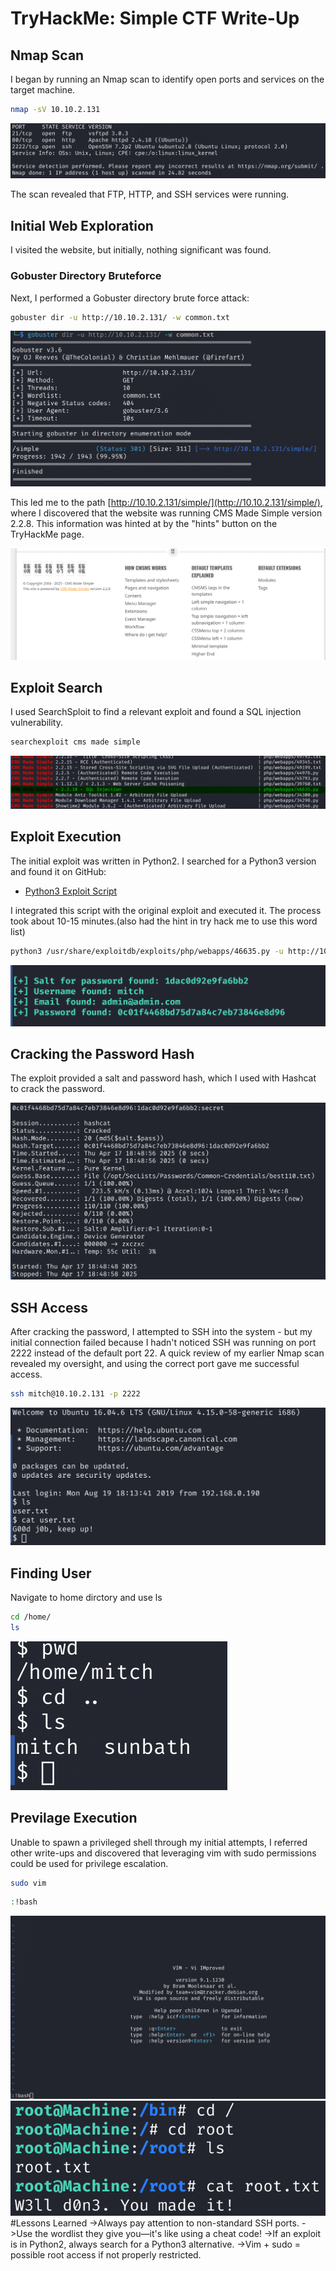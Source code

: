 # TryHackMe: Simple CTF Write-Up

## Nmap Scan

I began by running an Nmap scan to identify open ports and services on the target machine.
```bash
nmap -sV 10.10.2.131
```

![Nmap Scan](https://raw.githubusercontent.com/Anjai7/Tryhackme_CTF/main/nmap.png)

The scan revealed that FTP, HTTP, and SSH services were running.

## Initial Web Exploration

I visited the website, but initially, nothing significant was found.

### Gobuster Directory Bruteforce

Next, I performed a Gobuster directory brute force attack:
```bash
gobuster dir -u http://10.10.2.131/ -w common.txt
```

![Gobuster Output](https://raw.githubusercontent.com/Anjai7/Tryhackme_CTF/main/gobuster.png)

This led me to the path [http://10.10.2.131/simple/](http://10.10.2.131/simple/), where I discovered that the website was running CMS Made Simple version 2.2.8. This information was hinted at by the "hints" button on the TryHackMe page.

![CMS Made Simple Version](https://raw.githubusercontent.com/Anjai7/Tryhackme_CTF/main/website.png)

## Exploit Search

I used SearchSploit to find a relevant exploit and found a SQL injection vulnerability.
```bash
searchexploit cms made simple
```

![SearchSploit Results](https://github.com/Anjai7/Tryhackme_CTF/blob/main/exploit.png)
## Exploit Execution

The initial exploit was written in Python2. I searched for a Python3 version and found it on GitHub:

- [Python3 Exploit Script](https://github.com/Jason-Siu/CVE-2019-9053-Exploit-in-Python-3/blob/main/46635.py)

I integrated this script with the original exploit and executed it. The process took about 10-15 minutes.(also had the hint in try hack me to use this word list)
```bash
python3 /usr/share/exploitdb/exploits/php/webapps/46635.py -u http://10.10.2.131/simple/ -w /opt/SecLists/Passwords/Common-Credentials/best110.txt
```

![Exploit Execution](https://github.com/Anjai7/Tryhackme_CTF/blob/main/credentials.png)

## Cracking the Password Hash

The exploit provided a salt and password hash, which I used with Hashcat to crack the password.

![Hashcat Output](https://raw.githubusercontent.com/Anjai7/Tryhackme_CTF/main/hashcracking.png)

## SSH Access

After cracking the password, I attempted to SSH into the system - but my initial connection failed because I hadn't noticed SSH was running on port 2222 instead of the default port 22. A quick review of my earlier Nmap scan revealed my oversight, and using the correct port gave me successful access.
```bash
ssh mitch@10.10.2.131 -p 2222
```
![SSH Access](https://github.com/Anjai7/Tryhackme_CTF/blob/main/ssh.png)

## Finding User
Navigate to home dirctory and use ls
```bash
cd /home/
ls
```
![User](https://github.com/Anjai7/Tryhackme_CTF/blob/main/user.png)

## Previlage Execution
Unable to spawn a privileged shell through my initial attempts, I referred other write-ups and discovered that leveraging vim with sudo permissions could be used for privilege escalation.
```bash
sudo vim
```
```bash
:!bash
```
![Previlage](https://github.com/Anjai7/Tryhackme_CTF/blob/main/previlage.png)
![Root](https://github.com/Anjai7/Tryhackme_CTF/blob/main/root.png)
#Lessons Learned
->Always pay attention to non-standard SSH ports.
->Use the wordlist they give you—it's like using a cheat code!
->If an exploit is in Python2, always search for a Python3 alternative.
->Vim + sudo = possible root access if not properly restricted.

